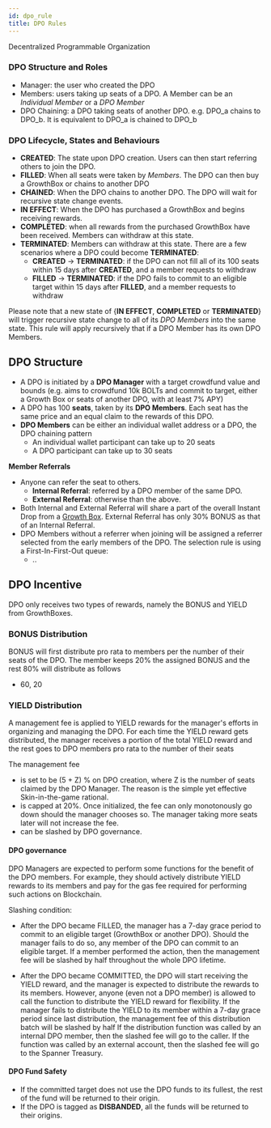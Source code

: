 ```yaml
---
id: dpo_rule
title: DPO Rules
---
```

Decentralized Programmable Organization
### DPO Structure and Roles


- Manager: the user who created the DPO
- Members: users taking up seats of a DPO. A Member can be an *Individual Member* or a *DPO Member*
- DPO Chaining: a DPO taking seats of another DPO. e.g. DPO_a chains to DPO_b. It is equivalent to DPO_a is chained to DPO_b

### DPO Lifecycle, States and Behaviours
- **CREATED**: The state upon DPO creation. Users can then start referring others to join the DPO.
- **FILLED**: When all seats were taken by *Members*. The DPO can then buy a GrowthBox or chains to another DPO
- **CHAINED**: When the DPO chains to another DPO. The DPO will wait for recursive state change events.
- **IN EFFECT**: When the DPO has purchased a GrowthBox and begins receiving rewards. 
- **COMPLETED**: when all rewards from the purchased GrowthBox have been received. Members can withdraw at this state.
- **TERMINATED**: Members can withdraw at this state. There are a few scenarios where a DPO could become **TERMINATED**: 
  - **CREATED** -> **TERMINATED**: if the DPO can not fill all of its 100 seats within 15 days after **CREATED**, and a member requests to withdraw
  - **FILLED** -> **TERMINATED**: if the DPO fails to commit to an eligible target within 15 days after **FILLED**, and a member requests to withdraw

Please note that a new state of {**IN EFFECT**, **COMPLETED** or **TERMINATED**} will trigger recursive state change to all of its *DPO Members* into the same state. 
This rule will apply recursively that if a DPO Member has its own DPO Members. 

## DPO Structure
- A DPO is initiated by a **DPO Manager** with a target crowdfund value and bounds (e.g. aims to crowdfund 10k BOLTs and commit to target, either a Growth Box or seats of another DPO, with at least 7% APY)
- A DPO has 100 **seats**, taken by its **DPO Members**. Each seat has the same price and an equal claim to the rewards of this DPO. 
- **DPO Members** can be either an individual wallet address or a DPO, the DPO chaining pattern 
    - An individual wallet participant can take up to 20 seats
    - A DPO participant can take up to 30 seats

**Member Referrals**
- Anyone can refer the seat to others. 
    - **Internal Referral**: referred by a DPO member of the same DPO.
    - **External Referral**: otherwise than the above.
- Both Internal and External Referral will share a part of the overall Instant Drop from a [Growth Box](gt01.md). External Referral has only 30% BONUS as that of an Internal Referral.
- DPO Members without a referrer when joining will be assigned a referrer selected from the early members of the DPO. The selection rule is using a First-In-First-Out queue:
    - ..

## DPO Incentive
DPO only receives two types of rewards, namely the BONUS and YIELD from GrowthBoxes.

### BONUS Distribution
BONUS will first distribute pro rata to members per the number of their seats of the DPO. 
The member keeps 20% the assigned BONUS and the rest 80% will distribute as follows
- 60, 20

### YIELD Distribution
A management fee is applied to YIELD rewards for the manager's efforts in organizing and managing the DPO. 
For each time the YIELD reward gets distributed, the manager receives a portion of the total YIELD reward and the rest goes to DPO members pro rata to the number of their seats

The management fee 
- is set to be (5 + Z) % on DPO creation, where Z is the number of seats claimed by the DPO Manager. The reason is the simple yet effective Skin-in-the-game rational.
- is capped at 20%. Once initialized, the fee can only monotonously go down should the manager chooses so. The manager taking more seats later will not increase the fee.
- can be slashed by DPO governance.

#### DPO governance
DPO Managers are expected to perform some functions for the benefit of the DPO members.
For example, they should actively distribute YIELD rewards to its members and pay for the gas fee required for performing such actions on Blockchain.

Slashing condition:
- After the DPO became FILLED, the manager has a 7-day grace period to commit to an eligible target (GrowthBox or another DPO). 
  Should the manager fails to do so, any member of the DPO can commit to an eligible target. 
  If a member performed the action, then the management fee will be slashed by half throughout the whole DPO lifetime.
  
- After the DPO became COMMITTED, the DPO will start receiving the YIELD reward, and the manager is expected to distribute the rewards to its members. 
  However, anyone (even not a DPO member) is allowed to call the function to distribute the YIELD reward for flexibility. 
  If the manager fails to distribute the YIELD to its member within a 7-day grace period since last distribution, the management fee of this distribution batch will be slashed by half
  If the distribution function was called by an internal DPO member, then the slashed fee will go to the caller. 
  If the function was called by an external account, then the slashed fee will go to the Spanner Treasury.

#### DPO Fund Safety
- If the committed target does not use the DPO funds to its fullest, the rest of the fund will be returned to their origin.
- If the DPO is tagged as **DISBANDED**, all the funds will be returned to their origins.